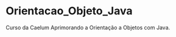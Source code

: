 Orientacao_Objeto_Java
======================

Curso da Caelum Aprimorando a Orientação a Objetos com Java.